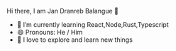 Hi there, I am Jan Dranreb Balangue 👋
- 🌱 I’m currently learning React,Node,Rust,Typescript
- 😄 Pronouns:  He / Him
- 🌱 I love to explore and learn new things
<!---
shadowprend/shadowprend is a ✨ special ✨ repository because its `README.md` (this file) appears on your GitHub profile.
You can click the Preview link to take a look at your changes.
--->
